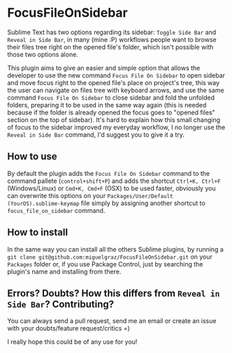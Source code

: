 FocusFileOnSidebar
==================

Sublime Text has two options regarding its sidebar: `Toggle Side Bar` and `Reveal in Side Bar`, in many (mine :P) workflows people want to browse their files tree right on the opened file's folder, which isn't possible with those two options alone.

This plugin aims to give an easier and simple option that allows the developer to use the new command `Focus File On Sidebar` to open sidebar and move focus right to the opened file's place on project's tree, this way the user can navigate on files tree with keyboard arrows, and use the same command `Focus File On Sidebar` to close sidebar and fold the unfolded folders, preparing it to be used in the same way again (this is needed because if the folder is already opened the focus goes to "opened files" section on the top of sidebar). It's hard to explain how this small changing of focus to the sidebar improved my everyday workflow, I no longer use the `Reveal in Side Bar` command, I'd suggest you to give it a try.

## How to use

By default the plugin adds the `Focus File On Sidebar` command to the command pallete (`control+shift+P`) and adds the shortcut `Ctrl+K, Ctrl+F` (Windows/Linux) or `Cmd+K, Cmd+F` (OSX) to be used faster, obviously you can overwrite this options on your `Packages/User/Default (YourOS).sublime-keymap` file simply by assigning another shortcut to `focus_file_on_sidebar` command.

## How to install

In the same way you can install all the others Sublime plugins, by running a `git clone git@github.com:miguelgraz/FocusFileOnSidebar.git` on your `Packages` folder or, if you use Package Control, just by searching the plugin's name and installing from there.

## Errors? Doubts? How this differs from `Reveal in Side Bar`? Contributing?

You can always send a pull request, send me an email or create an issue with your doubts/feature request/critics =)

I really hope this could be of any use for you!
